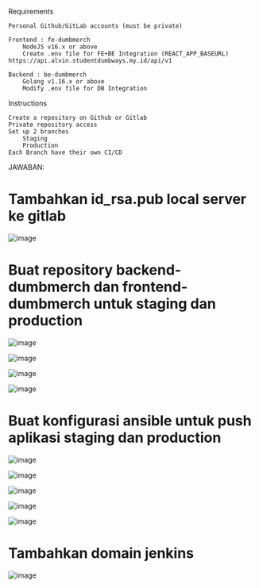 Requirements

    Personal Github/GitLab accounts (must be private)

    Frontend : fe-dumbmerch
        NodeJS v16.x or above
        Create .env file for FE+BE Integration (REACT_APP_BASEURL) https://api.alvin.studentdumbways.my.id/api/v1

    Backend : be-dumbmerch
        Golang v1.16.x or above
        Modify .env file for DB Integration

Instructions

    Create a repository on Github or Gitlab
    Private repository access
    Set up 2 branches
        Staging
        Production
    Each Branch have their own CI/CD
    
JAWABAN:

# Tambahkan id_rsa.pub local server ke gitlab

![image](https://github.com/user-attachments/assets/e94de5c9-7f81-45eb-afe3-59c2d72ad817)

# Buat repository backend-dumbmerch dan frontend-dumbmerch untuk staging dan production

![image](https://github.com/user-attachments/assets/c8b303ed-d96e-403e-89e0-a8a18fc5a1ed)

![image](https://github.com/user-attachments/assets/4eb69e3d-8881-4731-806a-6ab615139aa7)

![image](https://github.com/user-attachments/assets/bf912d30-a7bf-4818-b6ae-173964e46808)

![image](https://github.com/user-attachments/assets/a9011b88-be29-4296-a41c-ce96f0dd67ea)

# Buat konfigurasi ansible untuk push aplikasi staging dan production

![image](https://github.com/user-attachments/assets/82db4748-8dad-467c-824f-e209d2ee856d)

![image](https://github.com/user-attachments/assets/87d7e56d-f136-4b7a-8d41-3e6d3010b649)

![image](https://github.com/user-attachments/assets/b6ec8aa5-1eae-4eb7-80c1-c830fe3ff808)

![image](https://github.com/user-attachments/assets/62065396-5710-4ce6-817c-13c8976c841e)

![image](https://github.com/user-attachments/assets/f3642165-cf8e-4654-a29e-a8dba2ed1fc9)

# Tambahkan domain jenkins

![image](https://github.com/user-attachments/assets/b6ebd752-0344-4a5a-af42-bdf3eb48280e)



